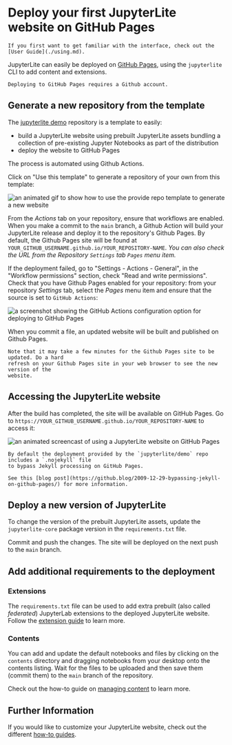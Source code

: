 # Deploy your first JupyterLite website on GitHub Pages

```{hint}
If you first want to get familiar with the interface, check out the [User Guide](./using.md).
```

JupyterLite can easily be deployed on [GitHub Pages], using the `jupyterlite` CLI to add
content and extensions.

```{note}
Deploying to GitHub Pages requires a Github account.
```

## Generate a new repository from the template

The [jupyterlite demo] repository is a template to easily:

- build a JupyterLite website using prebuilt JupyterLite assets bundling a collection of
  pre-existing Jupyter Notebooks as part of the distribution
- deploy the website to GitHub Pages

The process is automated using Github Actions.

Click on "Use this template" to generate a repository of your own from this template:

![an animated gif to show how to use the provide repo template to generate a new website](https://user-images.githubusercontent.com/21197331/125816904-5768008a-77de-4cb3-8013-f3999b135c02.gif)

From the _Actions_ tab on your repository, ensure that workflows are enabled. When you
make a commit to the `main` branch, a Github Action will build your JupyterLite release
and deploy it to the repository's Github Pages. By default, the Github Pages site will
be found at `YOUR_GITHUB_USERNAME.github.io/YOUR_REPOSITORY-NAME`. _You can also check
the URL from the Repository `Settings` tab `Pages` menu item._

If the deployment failed, go to "Settings - Actions - General", in the "Workflow
permissions" section, check "Read and write permissions". Check that you have Github
Pages enabled for your repository: from your repository _Settings_ tab, select the
_Pages_ menu item and ensure that the source is set to `GitHub Actions`:

![a screenshot showing the GitHub Actions configuration option for deploying to GitHub Pages](https://user-images.githubusercontent.com/591645/183384744-d7e08150-8f5f-4a50-bd53-5c99b1fd99a1.png)

When you commit a file, an updated website will be built and published on Github Pages.

```{note}
Note that it may take a few minutes for the Github Pages site to be updated. Do a hard
refresh on your Github Pages site in your web browser to see the new version of the
website.
```

## Accessing the JupyterLite website

After the build has completed, the site will be available on GitHub Pages. Go to
`https://YOUR_GITHUB_USERNAME.github.io/YOUR_REPOSITORY-NAME` to access it:

![an animated screencast of using a JupyterLite website on GitHub Pages](https://user-images.githubusercontent.com/591645/120649478-18258400-c47d-11eb-80e5-185e52ff2702.gif)

```{note}
By default the deployment provided by the `jupyterlite/demo` repo includes a `.nojekyll` file
to bypass Jekyll processing on GitHub Pages.

See this [blog post](https://github.blog/2009-12-29-bypassing-jekyll-on-github-pages/) for more information.
```

## Deploy a new version of JupyterLite

To change the version of the prebuilt JupyterLite assets, update the `jupyterlite-core`
package version in the `requirements.txt` file.

Commit and push the changes. The site will be deployed on the next push to the `main`
branch.

## Add additional requirements to the deployment

### Extensions

The `requirements.txt` file can be used to add extra prebuilt (also called _federated_)
JupyterLab extensions to the deployed JupyterLite website. Follow the
[extension guide](../howto/configure/simple_extensions.md) to learn more.

### Contents

You can add and update the default notebooks and files by clicking on the `contents`
directory and dragging notebooks from your desktop onto the contents listing. Wait for
the files to be uploaded and then save them (commit them) to the `main` branch of the
repository.

Check out the how-to guide on [managing content](../howto//content/files.md) to learn
more.

## Further Information

If you would like to customize your JupyterLite website, check out the different
[how-to guides](../howto/index.md).

[jupyterlite demo]: https://github.com/jupyterlite/demo
[github pages]: https://pages.github.com/
